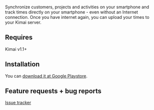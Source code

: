 Synchronize customers, projects and activities on your smartphone and 
track times directly on your smartphone - even without an Internet connection. 
Once you have internet again, you can upload your times to your Kimai server.

## Requires

Kimai v1.1+

## Installation

You can [download it at Google Playstore](https://play.google.com/store/apps/details?id=de.hmrit.kimai2app).

## Feature requests + bug reports

[Issue tracker](https://gitlab.com/hmr-it/kimai2plugins/kimai2-offline-tracker-app/issues)
